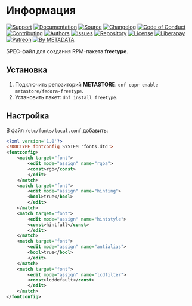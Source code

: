 # Информация

[![Support](https://cdn-storage.github.io/images/badges/info.support.svg)](https://sysadmins.community/)
[![Documentation](https://cdn-storage.github.io/images/badges/info.documentation.svg)](https://sysadmins.wiki/)
[![Source](https://cdn-storage.github.io/images/badges/info.source.svg)](https://github.com/factory-02/fedora-freetype)
[![Changelog](https://cdn-storage.github.io/images/badges/info.changelog.svg)](CHANGELOG.md)
[![Code of Conduct](https://cdn-storage.github.io/images/badges/info.coc.svg)](https://metainfo.github.io/coc/)
[![Contributing](https://cdn-storage.github.io/images/badges/info.contributing.svg)](https://metainfo.github.io/contributing/)
[![Authors](https://cdn-storage.github.io/images/badges/info.authors.svg)](AUTHORS)
[![Issues](https://cdn-storage.github.io/images/badges/info.issues.svg)](https://github.com/factory-02/fedora-freetype/issues)
[![Repository](https://cdn-storage.github.io/images/badges/repository.rpm.svg)](https://copr.fedorainfracloud.org/coprs/metastore/fedora-freetype/)
[![License](https://cdn-storage.github.io/images/badges/license.gpl-3.0.svg)](LICENSE)
[![Liberapay](https://cdn-storage.github.io/images/badges/donate.liberapay.svg)](https://liberapay.com/metadata/donate)
[![Patreon](https://cdn-storage.github.io/images/badges/donate.patreon.svg)](https://patreon.com/metadata)
[![By METADATA](https://cdn-storage.github.io/images/badges/by.metadata.svg)](https://metadata.foundation/)

SPEC-файл для создания RPM-пакета **freetype**.

## Установка

1. Подключить репозиторий **METASTORE**: `dnf copr enable metastore/fedora-freetype`.
2. Установить пакет: `dnf install freetype`.

## Настройка

В файл `/etc/fonts/local.conf` добавить:

```xml
<?xml version='1.0'?>
<!DOCTYPE fontconfig SYSTEM 'fonts.dtd'>
<fontconfig>
    <match target="font">
        <edit mode="assign" name="rgba">
        <const>rgb</const>
        </edit>
    </match>
    <match target="font">
        <edit mode="assign" name="hinting">
        <bool>true</bool>
        </edit>
    </match>
    <match target="font">
        <edit mode="assign" name="hintstyle">
        <const>hintfull</const>
        </edit>
    </match>
    <match target="font">
        <edit mode="assign" name="antialias">
        <bool>true</bool>
        </edit>
    </match>
    <match target="font">
        <edit mode="assign" name="lcdfilter">
        <const>lcddefault</const>
        </edit>
    </match>
</fontconfig>
```